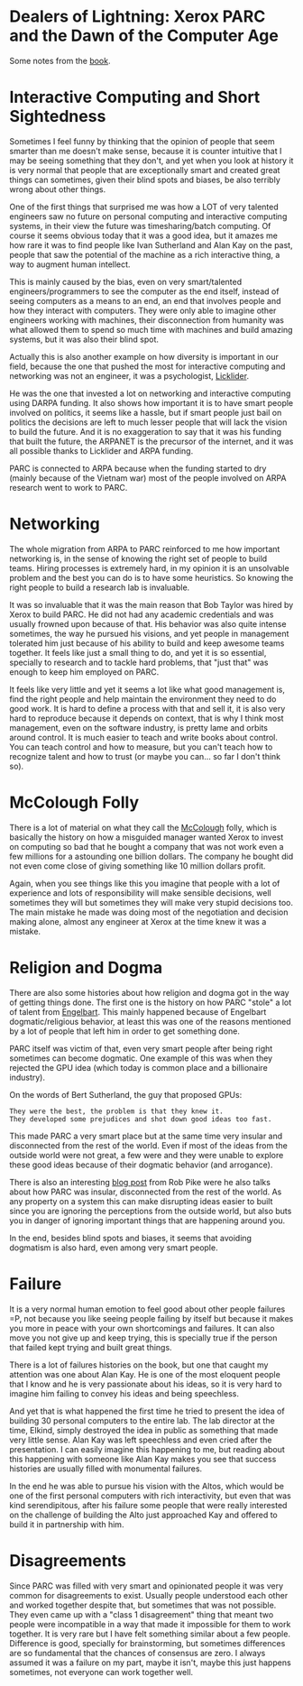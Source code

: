 # Dealers of Lightning: Xerox PARC and the Dawn of the Computer Age

Some notes from the [book](https://www.amazon.com/Dealers-Lightning-Xerox-PARC-Computer-ebook/dp/B0029PBVCA).

# Interactive Computing and Short Sightedness

Sometimes I feel funny by thinking that the opinion of people that seem
smarter than me doesn't make sense, because it is counter intuitive that
I may be seeing something that they don't, and yet when you look at
history it is very normal that people that are exceptionally smart
and created great things can sometimes, given their blind spots and
biases, be also terribly wrong about other things.

One of the first things that surprised me was how a LOT of very talented
engineers saw no future on personal computing and interactive computing
systems, in their view the future was timesharing/batch computing. Of course
it seems obvious today that it was a good idea, but it amazes me how rare
it was to find people like Ivan Sutherland and Alan Kay on the past, people
that saw the potential of the machine as a rich interactive thing, a way to
augment human intellect.

This is mainly caused by the bias, even on very smart/talented
engineers/programmers to see the computer as the end itself, instead
of seeing computers as a means to an end, an end that involves people
and how they interact with computers. They were only able to imagine
other engineers working with machines, their disconnection from humanity
was what allowed them to spend so much time with machines and build
amazing systems, but it was also their blind spot.

Actually this is also another example on how diversity is important in
our field, because the one that pushed the most for interactive computing
and networking was not an engineer, it was a psychologist,
[Licklider](https://en.wikipedia.org/wiki/J._C._R._Licklider).

He was the one that invested a lot on networking and interactive computing
using DARPA funding. It also shows how important it is to have smart people
involved on politics, it seems like a hassle, but if smart people just bail
on politics the decisions are left to much lesser people that will
lack the vision to build the future. And it is no exaggeration to say that
it was his funding that built the future, the ARPANET is the precursor of
the internet, and it was all possible thanks to Licklider and ARPA funding.

PARC is connected to ARPA because when the funding started to dry (mainly
because of the Vietnam war) most of the people involved on ARPA research
went to work to PARC.

# Networking

The whole migration from ARPA to PARC reinforced to me how important
networking is, in the sense of knowing the right set of people to build
teams. Hiring processes is extremely hard, in my opinion it is an
unsolvable problem and the best you can do is to have some heuristics.
So knowing the right people to build a research lab is invaluable.

It was so invaluable that it was the main reason that Bob Taylor was hired
by Xerox to build PARC. He did not had any academic credentials and was
usually frowned upon because of that. His behavior was also quite intense
sometimes, the way he pursued his visions, and yet people in management
tolerated him just because of his ability to build and keep awesome teams
together. It feels like just a small thing to do, and yet it is so essential,
specially to research and to tackle hard problems, that "just that" was
enough to keep him employed on PARC.

It feels like very little and yet it seems a lot like what good management
is, find the right people and help maintain the environment they need
to do good work. It is hard to define a process with that and sell it, it is
also very hard to reproduce because it depends on context, that is why I think
most management, even on the software industry, is pretty lame and orbits around
control. It is much easier to teach and write books about control.
You can teach control and how to measure, but you can't teach how to recognize
talent and how to trust (or maybe you can... so far I don't think so).

# McColough Folly

There is a lot of material on what they call the
[McColough](https://en.wikipedia.org/wiki/Charles_Peter_McColough) folly,
which is basically the history on how a misguided manager wanted Xerox
to invest on computing so bad that he bought a company that was not work even
a few millions for a astounding one billion dollars. The company he bought
did not even come close of giving something like 10 million dollars profit.

Again, when you see things like this you imagine that people with a lot of
experience and lots of responsibility will make sensible decisions, well
sometimes they will but sometimes they will make very stupid decisions too.
The main mistake he made was doing most of the negotiation and decision
making alone, almost any engineer at Xerox at the time knew it was a mistake.

# Religion and Dogma

There are also some histories about how religion and dogma got in the
way of getting things done. The first one is the history on how PARC
"stole" a lot of talent from
[Engelbart](https://en.wikipedia.org/wiki/Douglas_Engelbart). This mainly
happened because of Engelbart dogmatic/religious behavior, at least
this was one of the reasons mentioned by a lot of people that left
him in order to get something done.

PARC itself was victim of that, even very smart people after being right
sometimes can become dogmatic. One example of this was when they rejected
the GPU idea (which today is common place and a billionaire industry).

On the words of Bert Sutherland, the guy that proposed GPUs:

```
They were the best, the problem is that they knew it.
They developed some prejudices and shot down good ideas too fast.
```

This made PARC a very smart place but at the same time very
insular and disconnected from the rest of the world. Even if
most of the ideas from the outside world were not great, a few
were and they were unable to explore these good ideas because
of their dogmatic behavior (and arrogance).

There is also an interesting
[blog post](https://commandcenter.blogspot.com/2019/01/notes-from-1984-trip-to-xerox-parc.html)
from Rob Pike were he also talks about how PARC was insular, disconnected
from the rest of the world. As any property on a system this can make
disrupting ideas easier to built since you are ignoring the perceptions
from the outside world, but also buts you in danger of ignoring
important things that are happening around you.

In the end, besides blind spots and biases, it seems that avoiding
dogmatism is also hard, even among very smart people.

# Failure

It is a very normal human emotion to feel good about other people
failures =P, not because you like seeing people failing by itself but
because it makes you more in peace with your own shortcomings and
failures. It can also move you not give up and keep trying, this is
specially true if the person that failed kept trying and built
great things.

There is a lot of failures histories on the book, but one that caught my
attention was one about Alan Kay. He is one of the most eloquent
people that I know and he is very passionate about his ideas, so it is
very hard to imagine him failing to convey his ideas and being speechless.

And yet that is what happened the first time he tried to present the idea
of building 30 personal computers to the entire lab. The lab director at
the time, Elkind, simply destroyed the idea in public as something that
made very little sense. Alan Kay was left speechless and even cried after
the presentation. I can easily imagine this happening to me, but reading
about this happening with someone like Alan Kay makes you see that
success histories are usually filled with monumental failures.

In the end he was able to pursue his vision with the Altos, which would be
one of the first personal computers with rich interactivity, but even that
was kind serendipitous, after his failure some people that were really
interested on the challenge of building the Alto just approached Kay and
offered to build it in partnership with him.

# Disagreements

Since PARC was filled with very smart and opinionated people it was
very common for disagreements to exist. Usually people understood each
other and worked together despite that, but sometimes that was not possible.
They even came up with a "class 1 disagreement" thing that meant
two people were incompatible in a way that made it impossible for them
to work together. It is very rare but I have felt something similar about
a few people. Difference is good, specially for brainstorming, but sometimes
differences are so fundamental that the chances of consensus are zero.
I always assumed it was a failure on my part, maybe it isn't, maybe this
just happens sometimes, not everyone can work together well.
